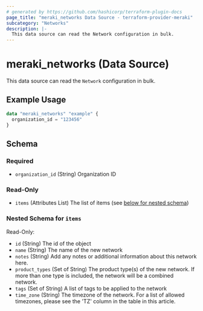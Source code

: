 ```yaml
---
# generated by https://github.com/hashicorp/terraform-plugin-docs
page_title: "meraki_networks Data Source - terraform-provider-meraki"
subcategory: "Networks"
description: |-
  This data source can read the Network configuration in bulk.
---
```


# meraki_networks (Data Source)

This data source can read the `Network` configuration in bulk.

## Example Usage

```terraform
data "meraki_networks" "example" {
  organization_id = "123456"
}
```

<!-- schema generated by tfplugindocs -->
## Schema

### Required

- `organization_id` (String) Organization ID

### Read-Only

- `items` (Attributes List) The list of items (see [below for nested schema](#nestedatt--items))

<a id="nestedatt--items"></a>
### Nested Schema for `items`

Read-Only:

- `id` (String) The id of the object
- `name` (String) The name of the new network
- `notes` (String) Add any notes or additional information about this network here.
- `product_types` (Set of String) The product type(s) of the new network. If more than one type is included, the network will be a combined network.
- `tags` (Set of String) A list of tags to be applied to the network
- `time_zone` (String) The timezone of the network. For a list of allowed timezones, please see the 'TZ' column in the table in this article.

